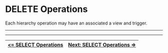 # DELETE Operations

Each hierarchy operation may have an associated a view and trigger.


---
---




| [**<= SELECT Operations**][SELECT] | [**Next: SELECT Operations =>**][SELECT] |
| ---------------------------------- | ---------------------------------------- |


<!-- References -->

[SELECT]: https://github.com/pchemguy/SQLiteMP/blob/main/sqlitemp/docs/MPopSELECT.md